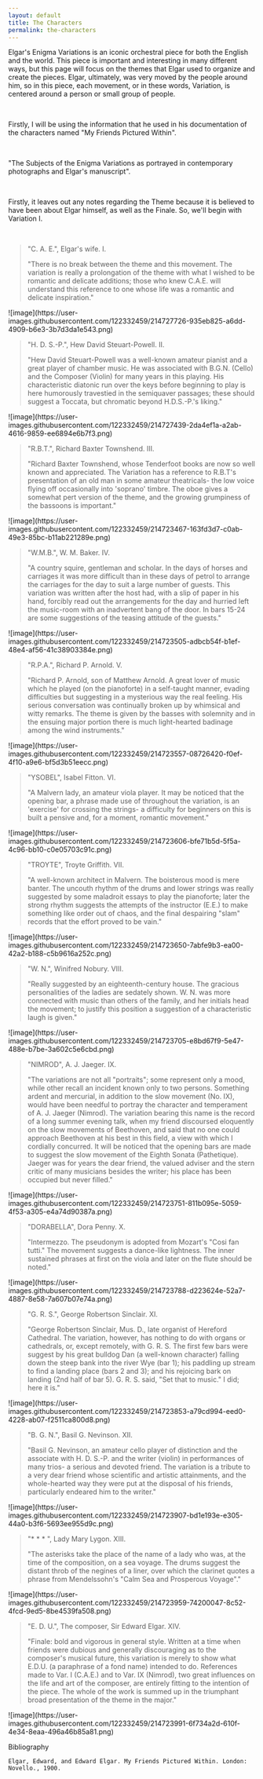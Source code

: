 ```yaml
---
layout: default
title: The Characters
permalink: the-characters
---
```

<!-- Add an essay or interpretive material below this line,
using HTML or markdown.  Do not modify this file above this line -->
<p> Elgar's Enigma Variations is an iconic orchestral piece for both the English and the world. This piece is important and interesting in many different ways, but this page will focus on the themes that Elgar used to organize and create the pieces. Elgar, ultimately, was very moved by the people around him, so in this piece, each movement, or in these words, Variation, is centered around a person or small group of people. 
</p>
<br>
<p>Firstly, I will be using the information that he used in his documentation of the characters named "My Friends Pictured Within".
</p>
<br>
<p>"The Subjects of the Enigma Variations as portrayed in contemporary photographs and Elgar's manuscript".
</p>
<br>
<p>Firstly, it leaves out any notes regarding the Theme because it is believed to have been about Elgar himself, as well as the Finale. So, we'll begin with Variation I. 
</p>

<br>
<blockquote> "C. A. E.", Elgar's wife. I.

  "There is no break between the theme and this movement. The variation is really a prolongation of the theme with what I wished to be romantic and delicate additions; those who knew C.A.E. will understand this reference to one whose life was a romantic and delicate inspiration." 
</blockquote>
![image](https://user-images.githubusercontent.com/122332459/214727726-935eb825-a6dd-4909-b6e3-3b7d3da1e543.png)

<blockquote> "H. D. S.-P.", Hew David Steuart-Powell. II.

  "Hew David Steuart-Powell was a well-known amateur pianist and a great player of chamber music. He was associated with B.G.N. (Cello) and the Composer (Violin) for many years in this playing. His characteristic diatonic run over the keys before beginning to play is here humorously travestied in the semiquaver passages; these should suggest a Toccata, but chromatic beyond H.D.S.-P.'s liking."
</blockquote>
![image](https://user-images.githubusercontent.com/122332459/214727439-2da4ef1a-a2ab-4616-9859-ee6894e6b7f3.png)

<blockquote> "R.B.T.", Richard Baxter Townshend. III.

  "Richard Baxter Townshend, whose Tenderfoot books are now so well known and appreciated. The Variation has a reference to R.B.T's presentation of an old man in some amateur theatricals- the low voice flying off occasionally into 'soprano' timbre. The oboe gives a somewhat pert version of the theme, and the growing grumpiness of the bassoons is important."
</blockquote>
![image](https://user-images.githubusercontent.com/122332459/214723467-163fd3d7-c0ab-49e3-85bc-b11ab221289e.png)


<blockquote> "W.M.B.", W. M. Baker. IV.

  "A country squire, gentleman and scholar. In the days of horses and carriages it was more difficult than in these days of petrol to arrange the carriages for the day to suit a large number of guests. This variation was written after the host had, with a slip of paper in his hand, forcibly read out the arrangements for the day and hurried left the music-room with an inadvertent bang of the door. In bars 15-24 are some suggestions of the teasing attitude of the guests."
</blockquote>
![image](https://user-images.githubusercontent.com/122332459/214723505-adbcb54f-b1ef-48e4-af56-41c38903384e.png)

<blockquote> "R.P.A.", Richard P. Arnold. V.

  "Richard P. Arnold, son of Matthew Arnold. A great lover of music which he played (on the pianoforte) in a self-taught manner, evading difficulties but suggesting in a mysterious way the real feeling. His serious conversation was continually broken up by whimsical and witty remarks. The theme is given by the basses with solemnity and in the ensuing major portion there is much light-hearted badinage among the wind instruments."
</blockquote>
![image](https://user-images.githubusercontent.com/122332459/214723557-08726420-f0ef-4f10-a9e6-bf5d3b51eecc.png)

<blockquote> "YSOBEL", Isabel Fitton. VI.

  "A Malvern lady, an amateur viola player. It may be noticed that the opening bar, a phrase made use of throughout the variation, is an 'exercise' for crossing the strings- a difficulty for beginners on this is built a pensive and, for a moment, romantic movement."
</blockquote>
![image](https://user-images.githubusercontent.com/122332459/214723606-bfe71b5d-5f5a-4c96-bb10-c0e05703c91c.png)

<blockquote> "TROYTE", Troyte Griffith. VII. 

  "A well-known architect in Malvern. The boisterous mood is mere banter. The uncouth rhythm of the drums and lower strings was really suggested by some maladroit essays to play the pianoforte; later the strong rhythm suggests the attempts of the instructor (E.E.) to make something like order out of chaos, and the final despairing "slam" records that the effort proved to be vain."
</blockquote>
![image](https://user-images.githubusercontent.com/122332459/214723650-7abfe9b3-ea00-42a2-b188-c5b9616a252c.png)
  
<blockquote> "W. N.", Winifred Nobury. VIII.

  "Really suggested by an eighteenth-century house. The gracious personalities of the ladies are sedately shown. W. N. was more connected with music than others of the family, and her initials head the movement; to justify this position a suggestion of a characteristic laugh is given."
</blockquote>
![image](https://user-images.githubusercontent.com/122332459/214723705-e8bd67f9-5e47-488e-b7be-3a602c5e6cbd.png)

<blockquote> "NIMROD", A. J. Jaeger. IX.

  "The variations are not all "portraits"; some represent only a mood, while other recall an incident known only to two persons. Something ardent and mercurial, in addition to the slow movement (No. IX), would have been needful to portray the character and temperament of A. J. Jaeger (Nimrod). The variation bearing this name is the record of a long summer evening talk, when my friend discoursed eloquently on the slow movements of Beethoven, and said that no one could approach Beethoven at his best in this field, a view with which I cordially concurred. It will be noticed that the opening bars are made to suggest the slow movement of the Eighth Sonata (Pathetique). Jaeger was for years the dear friend, the valued adviser and the stern critic of many musicians besides the writer; his place has been occupied but never filled."
</blockquote>
![image](https://user-images.githubusercontent.com/122332459/214723751-811b095e-5059-4f53-a305-e4a74d90387a.png)

<blockquote> "DORABELLA", Dora Penny. X.

  "Intermezzo. The pseudonym is adopted from Mozart's "Cosi fan tutti." The movement suggests a dance-like lightness. The inner sustained phrases at first on the viola and later on the flute should be noted."
</blockquote>
![image](https://user-images.githubusercontent.com/122332459/214723788-d223624e-52a7-4887-8e58-7a607b07e74a.png)

<blockquote> "G. R. S.", George Robertson Sinclair. XI.

  "George Robertson Sinclair, Mus. D., late organist of Hereford Cathedral. The variation, however, has nothing to do with organs or cathedrals, or, except remotely, with G. R. S. The first few bars were suggest by his great bulldog Dan (a well-known character) falling down the steep bank into the river Wye (bar 1); his paddling up stream to find a landing place (bars 2 and 3); and his rejoicing bark on landing (2nd half of bar 5). G. R. S. said, "Set that to music." I did; here it is."
</blockquote>
![image](https://user-images.githubusercontent.com/122332459/214723853-a79cd994-eed0-4228-ab07-f2511ca800d8.png)
  
<blockquote> "B. G. N.", Basil G. Nevinson. XII.

  "Basil G. Nevinson, an amateur cello player of distinction and the associate with H. D. S.-P. and the writer (violin) in performances of many trios- a serious and devoted friend. The variation is a tribute to a very dear friend whose scientific and artistic attainments, and the whole-hearted way they were put at the disposal of his friends, particularly endeared him to the writer."
</blockquote>
![image](https://user-images.githubusercontent.com/122332459/214723907-bd1e193e-e305-44a0-b3f6-5693ee955d9c.png)

<blockquote> "* * * ", Lady Mary Lygon. XIII.

  "The asterisks take the place of the name of a lady who was, at the time of the composition, on a sea voyage. The drums suggest the distant throb of the negines of a liner, over which the clarinet quotes a phrase from Mendelssohn's "Calm Sea and Prosperous Voyage"."
</blockquote>
![image](https://user-images.githubusercontent.com/122332459/214723959-74200047-8c52-4fcd-9ed5-8be4539fa508.png)

<blockquote> "E. D. U.", The composer, Sir Edward Elgar. XIV.

  "Finale: bold and vigorous in general style. Written at a time when friends were dubious and generally discouraging as to the composer's musical future, this variation is merely to show what E.D.U. (a paraphrase of a fond name) intended to do. References made to Var. I (C.A.E.) and to Var. IX (Nimrod), two great influences on the life and art of the composer, are entirely fitting to the intention of the piece. The whole of the work is summed up in the triumphant broad presentation of the theme in the major."
</blockquote>
![image](https://user-images.githubusercontent.com/122332459/214723991-6f734a2d-610f-4e34-8eaa-496a46b85a81.png)


  Bibliography
  
    Elgar, Edward, and Edward Elgar. My Friends Pictured Within. London: Novello., 1900. 
